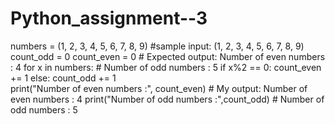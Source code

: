 # Python_assignment--3
numbers = (1, 2, 3, 4, 5, 6, 7, 8, 9)                          #sample input: (1, 2, 3, 4, 5, 6, 7, 8, 9)
count_odd = 0
count_even = 0                                                 # Expected output: Number of even numbers : 4
for x in numbers:                                              #                  Number of odd numbers : 5
    if x%2 == 0:
        count_even += 1
    else:
        count_odd += 1                    
print("Number of even numbers :", count_even)                  # My output: Number of even numbers : 4
print("Number of odd numbers :",count_odd)                     #            Number of odd numbers : 5
